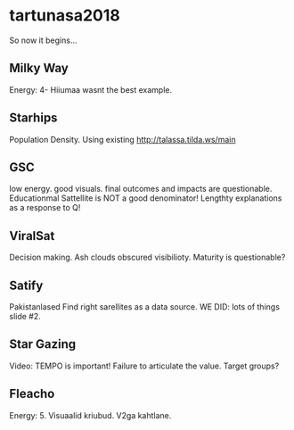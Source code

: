 # tartunasa2018

So now it begins...

## Milky Way
Energy: 4-  Hiiumaa wasnt the best example.

## Starhips
Population Density. Using existing http://talassa.tilda.ws/main

## GSC
low energy. good visuals. final outcomes and impacts are questionable. Educationmal Sattellite is NOT a good denominator!
Lengthty explanations as a response to Q!

## ViralSat
Decision making. Ash clouds obscured visibilioty. Maturity is questionable?

## Satify
Pakistanlased Find right sarellites as a data source. WE DID: lots of things slide #2. 

## Star Gazing
Video: TEMPO is important!
Failure to articulate the value. Target groups?

## Fleacho
Energy: 5. Visuaalid kriubud. V2ga kahtlane.

